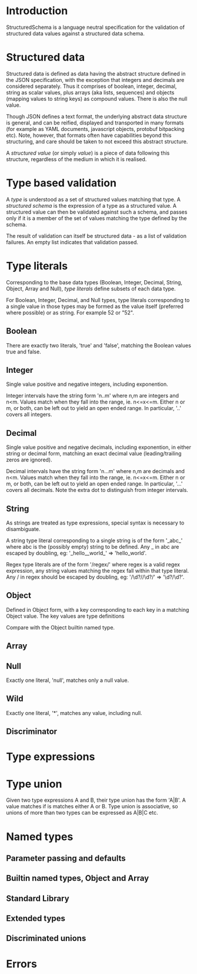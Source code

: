 # Introduction

StructuredSchema is a language neutral specification for the validation of structured data values against a structured data schema.

# Structured data

Structured data is defined as data having the abstract structure defined in the JSON specification, with the exception that integers and decimals are considered separately. Thus it comprises of boolean, integer, decimal, string as scalar values, plus arrays (aka lists, sequences) and objects (mapping values to string keys) as compound values. There is also the null value.

Though JSON defines a text format, the underlying abstract data structure is general, and can be reified, displayed and transported in many formats (for example as YAML documents, javascript objects, protobuf bitpacking etc). Note, however, that formats often have capabilities beyond this structuring, and care should be taken to not exceed this abstract structure. 

A *structured value* (or simply *value*) is a piece of data following this structure, regardless of the medium in which it is realised.

# Type based validation

A *type* is understood as a set of structured values matching that type. A *structured schema* is the expression of a type as a structured value. A structured value can then be validated against such a schema, and passes only if it is a member of the set of values matching the type defined by the schema.

The result of validation can itself be structured data - as a list of validation failures. An empty list indicates that validation passed.

# Type literals

Corresponding to the base data types (Boolean, Integer, Decimal, String, Object, Array and Null), *type literals* define subsets of each data type.

For Boolean, Integer, Decimal, and Null types, type literals corresponding to a single value in those types may be formed as the value itself (preferred where possible) or as string. For example 52 or "52".

## Boolean

There are exactly two literals, 'true' and 'false', matching the Boolean values true and false. 

## Integer

Single value positive and negative integers, including exponention.

Integer intervals have the string form 'n..m' where n,m are integers and n<m. Values match when they fall into the range, ie. n<=x<=m. Either n or m, or both, can be left out to yield an open ended range. In particular, '..' covers all integers.

## Decimal

Single value positive and negative decimals, including exponention, in either string or decimal form, matching an exact decimal value (leading/trailing zeros are ignored). 

Decimal intervals have the string form 'n...m' where n,m are decimals and n<m. Values match when they fall into the range, ie. n<=x<=m. Either n or m, or both, can be left out to yield an open ended range. In particular, '...' covers all decimals. Note the extra dot to distinguish from integer intervals.

## String

As strings are treated as type expressions, special syntax is necessary to disambiguate.

A string type literal corresponding to a single string is of the form '\_abc\_' where abc is the (possibly empty) string to be defined. Any \_ in abc are escaped by doubling, eg: '\_hello\_\_world\_' => 'hello\_world'.

Regex type literals are of the form '/regex/' where regex is a valid regex expression, any string values matching the regex fall within that type literal. Any / in regex should be escaped by doubling, eg: '/\d?//\d?/' => '\d?/\d?'.

## Object

Defined in Object form, with a key corresponding to each key in a matching Object value. The key values are type definitions


Compare with the Object builtin named type.

## Array




## Null

Exactly one literal, 'null', matches only a null value.

## Wild

Exactly one literal, '*', matches any value, including null.

## Discriminator

# Type expressions

# Type union

Given two type expressions A and B, their type union has the form 'A|B'. A value matches if is matches either A or B. Type union is associative, so unions of more than two types can be expressed as A|B|C etc. 

# Named types

## Parameter passing and defaults

## Builtin named types, Object and Array

## Standard Library

## Extended types

## Discriminated unions 

# Errors



